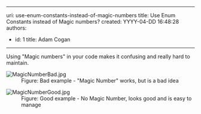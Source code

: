 

---
uri: use-enum-constants-instead-of-magic-numbers
title: Use Enum Constants instead of Magic numbers?
created: YYYY-04-DD 16:48:28
authors:
  - id: 1
    title: Adam Cogan
---




<span class='intro'> <p class="ssw15-rteElement-P">Using &quot;Magic numbers&quot; in your code makes it confusing and really hard to maintain.​​​<br></p> </span>

<dl class="badImage"><dt><img src="/PublishingImages/MagicNumberBad.jpg" alt="MagicNumberBad.jpg" />​</dt><dd>Figure&#58; Bad example - &quot;Magic Number&quot; works, but is a bad idea</dd></dl><dl class="goodImage"><dt><img src="/PublishingImages/MagicNumberGood.jpg" alt="MagicNumberGood.jpg" /></dt><dd>Figure&#58; Good example - No Magic Number, looks good and is easy to manage​<br></dd></dl>


